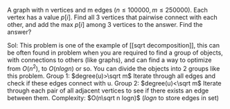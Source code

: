 A graph with n vertices and m edges $(n\leq100000,m\leq250000)$. Each vertex has a value $p[i]$. Find all 3 vertices that pairwise connect with each other, and add the max $p[i]$ among 3 vertices to the answer. Find the answer?

Sol: This problem is one of the example of [[sqrt decomposition]], this can be often found in problem when you are required to find a group of objects, with connections to others (like graphs), and can find a way to optimize from $O(n^2)$, to $O(nlogn)$ or so. You can divide the objects into 2 groups like this problem.
Group 1: $degree(u)>\sqrt m$ 
Iterate through all edges and check if these edges connect with u.
Group 2: $degree(u)<\sqrt m$
Iterate through each pair of all adjacent vertices to see if there exists an edge between them.
Complexity: $O(n\sqrt n logn)$ ($logn$ to store edges in set)
